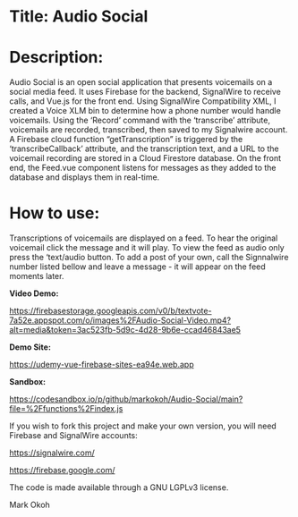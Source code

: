 <!-- @format -->

# Title: Audio Social

# Description:

Audio Social is an open social application that presents voicemails on a social media feed. It uses Firebase for the backend, SignalWire to receive calls, and Vue.js for the front end. Using SignalWire Compatibility XML, I created a Voice XLM bin to determine how a phone number would handle voicemails. Using the ‘Record’ command with the ‘transcribe’ attribute, voicemails are recorded, transcribed, then saved to my Signalwire account. A Firebase cloud function “getTranscription” is triggered by the ‘transcribeCallback’ attribute, and the transcription text, and a URL to the voicemail recording are stored in a Cloud Firestore database. On the front end, the Feed.vue component listens for messages as they added to the database and displays them in real-time.

# How to use:

Transcriptions of voicemails are displayed on a feed. To hear the original voicemail click the message and it will play. To view the feed as audio only press the ‘text/audio button. To add a post of your own, call the Signnalwire number listed bellow and leave a message - it will appear on the feed moments later.

**Video Demo:**

https://firebasestorage.googleapis.com/v0/b/textvote-7a52e.appspot.com/o/images%2FAudio-Social-Video.mp4?alt=media&token=3ac523fb-5d9c-4d28-9b6e-ccad46843ae5

**Demo Site:**

https://udemy-vue-firebase-sites-ea94e.web.app

**Sandbox:**

https://codesandbox.io/p/github/markokoh/Audio-Social/main?file=%2Ffunctions%2Findex.js

If you wish to fork this project and make your own version, you will need Firebase and SignalWire accounts:

https://signalwire.com/

https://firebase.google.com/

The code is made available through a GNU LGPLv3 license.

Mark Okoh
